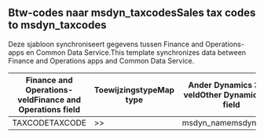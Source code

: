 ## <a name="sales-tax-codes-to-msdyn_taxcodes"></a><span data-ttu-id="245f4-101">Btw-codes naar msdyn_taxcodes</span><span class="sxs-lookup"><span data-stu-id="245f4-101">Sales tax codes to msdyn_taxcodes</span></span>

<span data-ttu-id="245f4-102">Deze sjabloon synchroniseert gegevens tussen Finance and Operations-apps en Common Data Service.</span><span class="sxs-lookup"><span data-stu-id="245f4-102">This template synchronizes data between Finance and Operations apps and Common Data Service.</span></span>

<span data-ttu-id="245f4-103">Finance and Operations-veld</span><span class="sxs-lookup"><span data-stu-id="245f4-103">Finance and Operations field</span></span> | <span data-ttu-id="245f4-104">Toewijzingstype</span><span class="sxs-lookup"><span data-stu-id="245f4-104">Map type</span></span> | <span data-ttu-id="245f4-105">Ander Dynamics 365-veld</span><span class="sxs-lookup"><span data-stu-id="245f4-105">Other Dynamics 365 field</span></span> | <span data-ttu-id="245f4-106">Standaardwaarde</span><span class="sxs-lookup"><span data-stu-id="245f4-106">Default value</span></span>
---|---|---|---
<span data-ttu-id="245f4-107">TAXCODE</span><span class="sxs-lookup"><span data-stu-id="245f4-107">TAXCODE</span></span> | >> | <span data-ttu-id="245f4-108">msdyn_name</span><span class="sxs-lookup"><span data-stu-id="245f4-108">msdyn_name</span></span> | 

